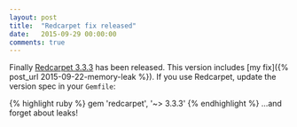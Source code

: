 ```yaml
---
layout: post
title:  "Redcarpet fix released"
date:   2015-09-29 00:00:00
comments: true
---
```


Finally [Redcarpet 3.3.3](https://rubygems.org/gems/redcarpet/versions/3.3.3)
has been released. This version includes [my fix]({% post_url 2015-09-22-memory-leak %}).
If you use Redcarpet, update the version spec in your `Gemfile`:

{% highlight ruby %}
gem 'redcarpet', '~> 3.3.3'
{% endhighlight %}
…and forget about leaks!
